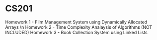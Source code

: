 # CS201

Homework 1 - Film Management System using Dynamically Allocated Arrays \n
Homework 2 - Time Complexity Analaysis of Algorithms (NOT INCLUDED)
Homework 3 - Book Collection System using Linked Lists
